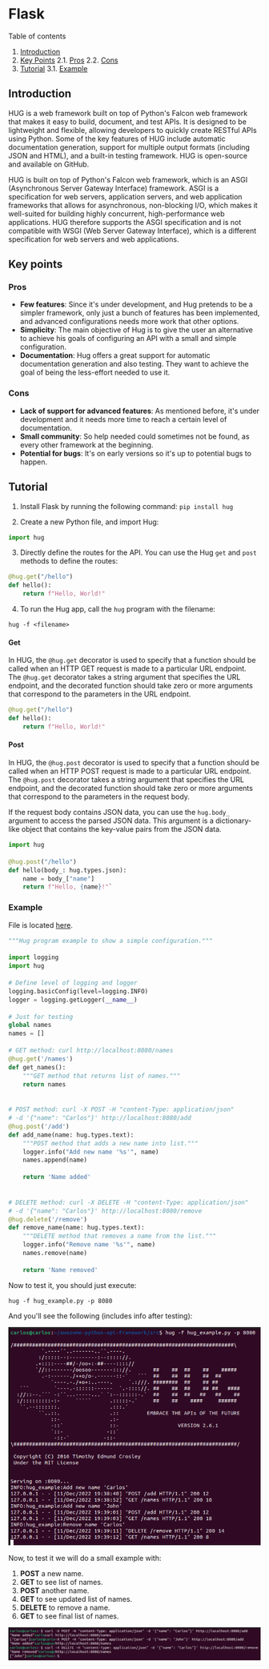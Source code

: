 
# Flask

Table of contents

1. [Introduction](#introduction)
2. [Key Points](#key-points)
2.1. [Pros](#pros)
2.2. [Cons](#cons)
3. [Tutorial](#tutorial)
3.1. [Example](#example)

## Introduction

HUG is a web framework built on top of Python's Falcon web framework that makes it easy to build, document, and test APIs. It is designed to be lightweight and flexible, allowing developers to quickly create RESTful APIs using Python. Some of the key features of HUG include automatic documentation generation, support for multiple output formats (including JSON and HTML), and a built-in testing framework. HUG is open-source and available on GitHub.

HUG is built on top of Python's Falcon web framework, which is an ASGI (Asynchronous Server Gateway Interface) framework. ASGI is a specification for web servers, application servers, and web application frameworks that allows for asynchronous, non-blocking I/O, which makes it well-suited for building highly concurrent, high-performance web applications. HUG therefore supports the ASGI specification and is not compatible with WSGI (Web Server Gateway Interface), which is a different specification for web servers and web applications.

## Key points

### Pros

* **Few features**: Since it's under development, and Hug pretends to be a simpler framework, only just a bunch of features has been implemented, and advanced configurations needs more work that other options.
* **Simplicity**: The main objective of Hug is to give the user an alternative to achieve his goals of configuring an API with a small and simple configuration.
* **Documentation**: Hug offers a great support for automatic documentation generation and also testing. They want to achieve the goal of being the less-effort needed to use it.

### Cons

* **Lack of support for advanced features**: As mentioned before, it's under development and it needs more time to reach a certain level of documentation.
* **Small community**: So help needed could sometimes not be found, as every other framework at the beginning.
* **Potential for bugs**: It's on early versions so it's up to potential bugs to happen.

## Tutorial

1. Install Flask by running the following command: `pip install hug`

2. Create a new Python file, and import Hug:

```python
import hug
```

3. Directly define the routes for the API. You can use the Hug `get` and `post` methods to define the routes:

```python
@hug.get("/hello")
def hello():
    return f"Hello, World!"
```

4. To run the Hug app, call the `hug` program with the filename:

```shell
hug -f <filename>
```

#### Get

In HUG, the `@hug.get` decorator is used to specify that a function should be called when an HTTP GET request is made to a particular URL endpoint. The `@hug.get` decorator takes a string argument that specifies the URL endpoint, and the decorated function should take zero or more arguments that correspond to the parameters in the URL endpoint.

```python
@hug.get("/hello")
def hello():
    return f"Hello, World!"
```

#### Post


In HUG, the `@hug.post` decorator is used to specify that a function should be called when an HTTP POST request is made to a particular URL endpoint. The `@hug.post` decorator takes a string argument that specifies the URL endpoint, and the decorated function should take zero or more arguments that correspond to the parameters in the request body.

If the request body contains JSON data, you can use the `hug.body_` argument to access the parsed JSON data. This argument is a dictionary-like object that contains the key-value pairs from the JSON data.

```python
import hug

@hug.post("/hello")
def hello(body_: hug.types.json):
    name = body_["name"]
    return f"Hello, {name}!"`
```

### Example

File is located [here](https://github.com/Carlosma7/awesome-python-api-framework/blob/main/src/hug_example.py).

```python
"""Hug program example to show a simple configuration."""

import logging
import hug

# Define level of logging and logger
logging.basicConfig(level=logging.INFO)
logger = logging.getLogger(__name__)

# Just for testing
global names
names = []

# GET method: curl http://localhost:8080/names
@hug.get('/names')
def get_names():
    """GET method that returns list of names."""
    return names


# POST method: curl -X POST -H "content-Type: application/json"
# -d '{"name": "Carlos"}' http://localhost:8080/add
@hug.post('/add')
def add_name(name: hug.types.text):
    """POST method that adds a new name into list."""
    logger.info("Add new name '%s'", name)
    names.append(name)

    return 'Name added'


# DELETE method: curl -X DELETE -H "content-Type: application/json"
# -d '{"name": "Carlos"}' http://localhost:8080/remove
@hug.delete('/remove')
def remove_name(name: hug.types.text):
    """DELETE method that removes a name from the list."""
    logger.info("Remove name '%s'", name)
    names.remove(name)

    return 'Name removed'
```

Now to test it, you should just execute:

```shell
hug -f hug_example.py -p 8080
```

And you'll see the following (includes info after testing):

![Hug execution](https://github.com/Carlosma7/awesome-python-api-framework/blob/main/img/hug_execution.png)

Now, to test it we will do a small example with:
1. **POST** a new name.
2. **GET** to see list of names.
3. **POST** another name.
4. **GET** to see updated list of names.
5. **DELETE** to remove a name.
6. **GET** to see final list of names.

![Curl requests](https://github.com/Carlosma7/awesome-python-api-framework/blob/main/img/hug_curl.png)
